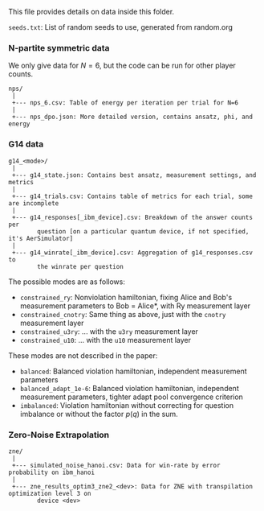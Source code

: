 This file provides details on data inside this folder.

`seeds.txt`: List of random seeds to use, generated from random.org

### N-partite symmetric data

We only give data for $N=6$, but the code can be run for other player counts.

```
nps/
 |
 +--- nps_6.csv: Table of energy per iteration per trial for N=6
 |
 +--- nps_dpo.json: More detailed version, contains ansatz, phi, and energy
```

### G14 data

```
g14_<mode>/
 |
 +--- g14_state.json: Contains best ansatz, measurement settings, and metrics
 |
 +--- g14_trials.csv: Contains table of metrics for each trial, some are incomplete
 |
 +--- g14_responses[_ibm_device].csv: Breakdown of the answer counts per
        question [on a particular quantum device, if not specified, it's AerSimulator]
 |
 +--- g14_winrate[_ibm_device].csv: Aggregation of g14_responses.csv to
        the winrate per question
```

The possible modes are as follows:
- `constrained_ry`: Nonviolation hamiltonian, fixing Alice and Bob's measurement parameters
    to Bob = Alice*, with Ry measurement layer
- `constrained_cnotry`: Same thing as above, just with the `cnotry` measurement layer
- `constrained_u3ry`: ... with the `u3ry` measurement layer
- `constrained_u10`: ... with the `u10` measurement layer

These modes are not described in the paper:
- `balanced`: Balanced violation hamiltonian, independent measurement parameters
- `balanced_adapt_1e-6`: Balanced violation hamiltonian, independent measurement
    parameters, tighter adapt pool convergence criterion
- `imbalanced`: Violation hamiltonian without correcting for question imbalance or
    without the factor $p(q)$ in the sum.

### Zero-Noise Extrapolation

```
zne/
 |
 +--- simulated_noise_hanoi.csv: Data for win-rate by error probability on ibm_hanoi
 |
 +--- zne_results_optim3_zne2_<dev>: Data for ZNE with transpilation optimization level 3 on
        device <dev> 
```

